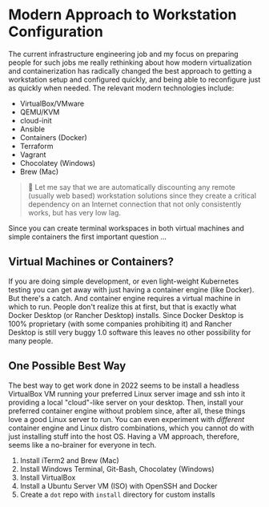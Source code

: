 # Modern Approach to Workstation Configuration

The current infrastructure engineering job and my focus on preparing
people for such jobs me really rethinking about how modern
virtualization and containerization has radically changed the best
approach to getting a workstation setup and configured quickly, and
being able to reconfigure just as quickly when needed. The relevant
modern technologies include:

* VirtualBox/VMware
* QEMU/KVM 
* cloud-init
* Ansible
* Containers (Docker)
* Terraform
* Vagrant
* Chocolatey (Windows)
* Brew (Mac)

> 💭
> Let me say that we are automatically discounting any remote (usually
> web based) workstation solutions since they create a critical
> dependency on an Internet connection that not only consistently works,
> but has very low lag.  

Since you can create terminal workspaces in both virtual machines and
simple containers the first important question ...

## Virtual Machines or Containers?

If you are doing simple development, or even light-weight Kubernetes
testing you can get away with just having a container engine (like
Docker). But there's a catch. And container engine requires a virtual
machine in which to run. People don't realize this at first, but that is
exactly what Docker Desktop (or Rancher Desktop) installs. Since Docker
Desktop is 100% proprietary (with some companies prohibiting it) and
Rancher Desktop is still very buggy 1.0 software this leaves no other
possibility for many people.

## One Possible Best Way

The best way to get work done in 2022 seems to be install a headless
VirtualBox VM running your preferred Linux server image and ssh into it
providing a local "cloud"-like server on your desktop. Then, install
your preferred container engine without problem since, after all, these
things love a good Linux server to run. You can even experiment with
*different* container engine and Linux distro combinations, which you
cannot do with just installing stuff into the host OS. Having a VM
approach, therefore, seems like a no-brainer for everyone in tech.

1. Install iTerm2 and Brew (Mac)
1. Install Windows Terminal, Git-Bash, Chocolatey (Windows)
1. Install VirtualBox
1. Install a Ubuntu Server VM (ISO) with OpenSSH and Docker
1. Create a `dot` repo with `install` directory for custom installs


